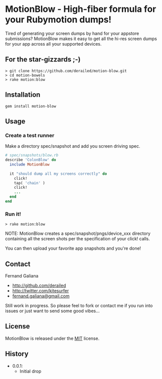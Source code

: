 # MotionBlow - High-fiber formula for your Rubymotion dumps!

Tired of generating your screen dumps by hand for your appstore submissions?
MotionBlow makes it easy to get all the hi-res screen dumps for your app across all
your supported devices.
 
 
## For the star-gizzards ;-)

```
> git clone https://github.com/derailed/motion-blow.git
> cd motion-bowels
> rake motion:blow
```

## Installation

```
gem install motion-blow
```

## Usage

### Create a test runner

Make a directory spec/snapshot and add you screen driving spec.
 
```ruby
# spec/snapshots/blow.rb
describe 'ColonBlow' do
  include MotionBlow
  
  it "should dump all my screens correctly" do
    click!
    tap( 'chain' )
    click!
    ...
  end
end
```

### Run it!

```
> rake motion:blow
```

NOTE: MotionBlow creates a spec/snapshot/pngs/device_xxx directory containing all
the screen shots per the specification of your click! calls. 

You can then upload your favorite app snapshots and you're done!

## Contact

Fernand Galiana

- http://github.com/derailed
- http://twitter.com/kitesurfer
- <fernand.galiana@gmail.com>

Still work in progress. So please feel to fork or contact me if you run into issues or
just want to send some good vibes...


## License

MotionBlow is released under the [MIT](http://opensource.org/licenses/MIT) license.


## History
  + 0.0.1:
    + Initial drop
